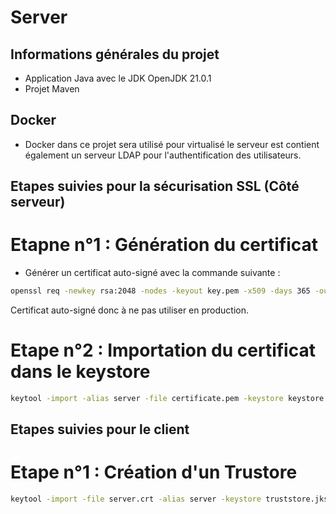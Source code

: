 # Server

## Informations générales du projet

- Application Java avec le JDK OpenJDK 21.0.1
- Projet Maven


## Docker

- Docker dans ce projet sera utilisé pour virtualisé le serveur est contient
également un serveur LDAP pour l'authentification des utilisateurs.

## Etapes suivies pour la sécurisation SSL (Côté serveur)

# Etapne n°1 : Génération du certificat

- Générer un certificat auto-signé avec la commande suivante :

```bash
openssl req -newkey rsa:2048 -nodes -keyout key.pem -x509 -days 365 -out certificate.pem
```
Certificat auto-signé donc à ne pas utiliser en production.

# Etape n°2 : Importation du certificat dans le keystore

```bash
keytool -import -alias server -file certificate.pem -keystore keystore.jks
```

## Etapes suivies pour le client

# Etape n°1 : Création d'un Trustore

```bash
keytool -import -file server.crt -alias server -keystore truststore.jks
```


